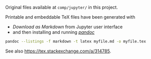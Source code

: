 Original files available at `comp/jupyter/` in this project.

Printable and embeddable TeX files have been generated with
* *Download as Markdown* from Jupyter user interface
* and then installing and running [*pandoc*](http://pandoc.org/installing.html)
```bash
pandoc --listings -f markdown -t latex myfile.md -o myfile.tex
```

See also https://tex.stackexchange.com/a/314785.
